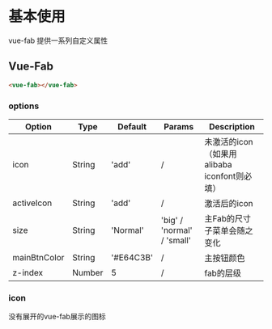 <vue-fab :icon="icon">
</vue-fab>

<script>
export default {
  data () {
    return {
      icon: 'add'
    }
  }
}
</script>

# 基本使用

vue-fab 提供一系列自定义属性
## Vue-Fab

``` html
<vue-fab></vue-fab>
```

### options

| Option |  Type  |  Default  | Params | Description |
| ------ | ------ | --------  | ------ | ----------  |
|  icon  | String |  'add' | / |  未激活的icon （如果用alibaba iconfont则必填）    |
| activeIcon | String | 'add' | / | 激活后的icon |
| size | String | 'Normal' | 'big' / 'normal' / 'small' | 主Fab的尺寸 子菜单会随之变化 |
|mainBtnColor|String|'#E64C3B'| / | 主按钮颜色|
| z-index|Number|5 | / |fab的层级|

### icon

没有展开的vue-fab展示的图标

<template>
  <input class="form-input" v-model="icon">
</template>